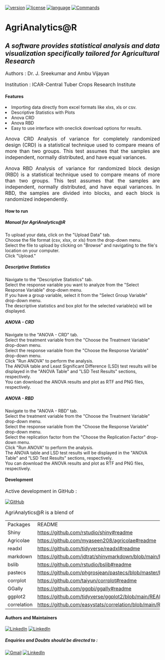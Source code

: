 [![version](https://img.shields.io/badge/AgriAnalytics@R-0.1-green)](https://github.com/ambuvjyn/AgriAnalytics-R) [![license](https://img.shields.io/badge/License-GPLv3-blue)]() [![language](https://img.shields.io/badge/R-100%25-165caa)]() [![Commands](https://img.shields.io/badge/Commands-4-orange)]()

# AgriAnalytics@R
## _A software provides statistical analysis and data visualization specifically tailored for Agricultural Research_

<p align="justify" style="font-size: 16px;">
Authors : Dr. J. Sreekumar and Ambu Vijayan
</p>
<p align="justify" style="font-size: 16px;">
Institution : ICAR-Central Tuber Crops Research Institute
</p>

#### Features
<p align="justify" style="font-size: 16px;">
<li>Importing data directly from excel formats like xlxs, xls or csv.</li>
<li>Descriptive Statistics with Plots</li>
<li>Anova CRD</li>
<li>Anova RBD</li>
<li>Easy to use interface with oneclick download options for results.</li>
</p>

<p align="justify" style="font-size: 16px;">
Anova CRD
Analysis of variance for completely randomized design (CRD) is a statistical technique used to compare means of more than two groups. This test assumes that the samples are independent, normally distributed, and have equal variances.
</p>

<p align="justify" style="font-size: 16px;">
Anova RBD
Analysis of variance for randomized block design (RBD) is a statistical technique used to compare means of more than two groups. This test assumes that the samples are independent, normally distributed, and have equal variances. In RBD, the samples are divided into blocks, and each block is randomized independently.
</p>

#### How to run
<div align="justify style="font-size: 16px;">
<h5>Manual for AgriAnalytics@R</h5>
<p>To upload your data, click on the "Upload Data" tab.<br>
Choose the file format (csv, xlsx, or xls) from the drop-down menu.<br>
Select the file to upload by clicking on "Browse" and navigating to the file's location on your computer.<br>
Click "Upload."</p>
<h5>Descriptive Statistics</h5>
<p>Navigate to the "Descriptive Statistics" tab.<br>
Select the response variable you want to analyze from the "Select Response Variable" drop-down menu.<br>
If you have a group variable, select it from the "Select Group Variable" drop-down menu.<br>
The descriptive statistics and box plot for the selected variable(s) will be displayed.</p>
<h5>ANOVA - CRD</h5>
<p>Navigate to the "ANOVA - CRD" tab.<br>
Select the treatment variable from the "Choose the Treatment Variable" drop-down menu.<br>
Select the response variable from the "Choose the Response Variable" drop-down menu.<br>
Click "Run ANOVA" to perform the analysis.<br>
The ANOVA table and Least Significant Difference (LSD) test results will be displayed in the "ANOVA Table" and "LSD Test Results" sections, respectively.<br>
You can download the ANOVA results and plot as RTF and PNG files, respectively.</p>
<h5>ANOVA - RBD</h5>
<p>Navigate to the "ANOVA - RBD" tab.<br>
Select the treatment variable from the "Choose the Treatment Variable" drop-down menu.<br>
Select the response variable from the "Choose the Response Variable" drop-down menu.<br>
Select the replication factor from the "Choose the Replication Factor" drop-down menu.<br>
Click "Run ANOVA" to perform the analysis.<br>
The ANOVA table and LSD test results will be displayed in the "ANOVA Table" and "LSD Test Results" sections, respectively.<br>
You can download the ANOVA results and plot as RTF and PNG files, respectively.</p>
</div>

#### Development
<p align="justify" style="font-size: 16px;">
Active development in GitHub :
</p>

[![GitHub](https://img.shields.io/badge/AgriAnalytics@R-171515?style=for-the-badge&logo=GitHub&logoColor=white)](https://github.com/ambuvjyn/AgriAnalytics-R)

<p align="justify" style="font-size: 16px;">
AgriAnalytics@R is a blend of
</p>
<table style="width: 100%; border-collapse: collapse;">
    <tbody>
        <tr>
            <td style="width: 13.87%;">Packages<br></td>
            <td style="width: 85.5108%;">README<br></td>
        </tr>
        <tr>
            <td style="width: 13.87%;">Shiny<br></td>
            <td style="width: 85.5108%;"><a href="https://github.com/rstudio/shiny#readme" rel="noopener noreferrer" target="_blank">https://github.com/rstudio/shiny#readme</a><br></td>
        </tr>
        <tr>
            <td style="width: 13.87%;">Agricolae<br></td>
            <td style="width: 85.5108%;"><a href="https://github.com/myaseen208/agricolae#readme" rel="noopener noreferrer" target="_blank">https://github.com/myaseen208/agricolae#readme</a><br></td>
        </tr>
        <tr>
            <td style="width: 13.87%;">readxl<br></td>
            <td style="width: 85.5108%;"><a href="https://github.com/tidyverse/readxl#readme" rel="noopener noreferrer" target="_blank">https://github.com/tidyverse/readxl#readme</a><br></td>
        </tr>
        <tr>
            <td style="width: 13.87%;">markdown<br></td>
            <td style="width: 85.5108%;"><a href="https://github.com/jdtrat/shinymarkdown/blob/main/README.md" rel="noopener noreferrer" target="_blank">https://github.com/jdtrat/shinymarkdown/blob/main/README.md</a><br></td>
        </tr>
        <tr>
            <td style="width: 13.87%;">bslib<br></td>
            <td style="width: 85.5108%;"><a href="https://github.com/rstudio/bslib#readme" rel="noopener noreferrer" target="_blank">https://github.com/rstudio/bslib#readme</a><br></td>
        </tr>
        <tr>
            <td style="width: 13.87%;">pastecs<br></td>
            <td style="width: 85.5108%;"><a href="https://github.com/phgrosjean/pastecs/blob/master/README.md" rel="noopener noreferrer" target="_blank">https://github.com/phgrosjean/pastecs/blob/master/README.md</a><br></td>
        </tr>
        <tr>
            <td style="width: 13.87%;">corrplot<br></td>
            <td style="width: 85.5108%;"><a href="https://github.com/taiyun/corrplot#readme" rel="noopener noreferrer" target="_blank">https://github.com/taiyun/corrplot#readme</a><br></td>
        </tr>
        <tr>
            <td style="width: 13.87%;">GGally<br></td>
            <td style="width: 85.5108%;"><a href="https://github.com/ggobi/ggally#readme" rel="noopener noreferrer" target="_blank">https://github.com/ggobi/ggally#readme</a><br></td>
        </tr>
        <tr>
            <td style="width: 13.87%;">ggplot2<br></td>
            <td style="width: 85.5108%;"><a href="https://github.com/tidyverse/ggplot2/blob/main/README.Rmd" rel="noopener noreferrer" target="_blank">https://github.com/tidyverse/ggplot2/blob/main/README.Rmd</a><br></td>
        </tr>
		<tr>
            <td style="width: 13.87%;">correlation<br></td>
            <td style="width: 85.5108%;"><a href="https://github.com/easystats/correlation/blob/main/README.md" rel="noopener noreferrer" target="_blank">https://github.com/easystats/correlation/blob/main/README.md</a><br></td>
        </tr>
    </tbody>
</table>

#### Authors and Maintainers
[![LinkedIn](https://img.shields.io/badge/Sreekumar_J-0A66C2?style=for-the-badge&logo=LinkedIn&logoColor=white)](https://in.linkedin.com/in/sreekumar-j-8280776) [![LinkedIn](https://img.shields.io/badge/Ambu_Vijayan-0A66C2?style=for-the-badge&logo=LinkedIn&logoColor=white)](https://www.linkedin.com/in/ambuvijayan/) 

##### Enquiries and Doubts should be directed to :
[![Gmail](https://img.shields.io/badge/Sreekumar_J-DB4437?style=for-the-badge&logo=Gmail&logoColor=white)](mailto:sreekumarctcri@gmail.com) [![LinkedIn](https://img.shields.io/badge/Ambu_Vijayan-DB4437?style=for-the-badge&logo=Gmail&logoColor=white)](mailto:ambuvjyn@gmail.com) 
